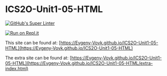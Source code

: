 # ICS2O-Unit1-05-HTML

[![GitHub's Super Linter](https://github.com/Evgeny-Vovk/ICS2O-Unit1-05-HTML/workflows/GitHub's%20Super%20Linter/badge.svg)](https://github.com/Evgeny-Vovk/ICS2O-Unit1-05-HTML/actions)

[![Run on Repl.it](https://repl.it/badge/github/Evgeny-Vovk/ICS2O-Unit1-05-HTML)](https://repl.it/github/Evgeny-Vovk/ICS2O-Unit1-05-HTML)

This site can be found at: [https://Evgeny-Vovk.github.io/ICS2O-Unit1-05-HTML](https://Evgeny-Vovk.github.io/ICS2O-Unit1-05-HTML)

The extra site can be found at: [https://Evgeny-Vovk.github.io/ICS2O-Unit1-05-HTML](https://Evgeny-Vovk.github.io/ICS2O-Unit1-05-HTML/extra-index.html)
